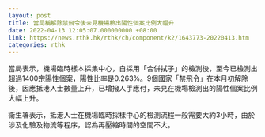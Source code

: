 ```yaml
---
layout: post
title: 當局稱解除禁飛令後未見機場檢出陽性個案比例大幅升　
date: 2022-04-13 12:05:07.000000000 +08:00
link: https://news.rthk.hk/rthk/ch/component/k2/1643773-20220413.htm
categories: rthk
---
```


當局表示，機場臨時樣本採集中心，自採用「合併拭子」的檢測後，至今已檢測出超過1400宗陽性個案，陽性比率是0.263%。9個國家「禁飛令」在本月初解除後，因應抵港人士數量上升，已增撥人手應付，未見在機場檢測出的陽性個案比例大幅上升。

衞生署表示，抵港人士在機場臨時採樣中心的檢測流程一般需要大約3小時，由於涉及化驗及物流等程序，認為再壓縮時間的空間不大。
